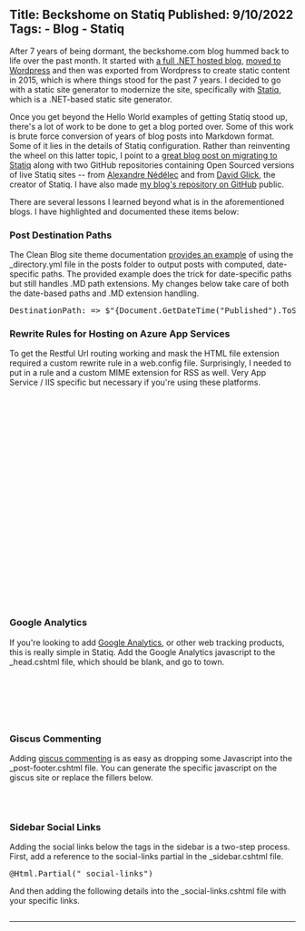 Title: Beckshome on Statiq
Published: 9/10/2022
Tags:
    - Blog
    - Statiq
---
After 7 years of being dormant, the beckshome.com blog hummed back to life over the past month. It started with [a full .NET hosted blog](/2006/06/das-blog-installation), [moved to Wordpress](/2011/09/web-hosting-provider-cutover) and then was exported from Wordpress to create static content in 2015, which is where things stood for the past 7 years. I decided to go with a static site generator to modernize the site, specifically with [Statiq](https://www.statiq.dev/web), which is a .NET-based static site generator. 

Once you get beyond the Hello World examples of getting Statiq stood up, there's a lot of work to be done to get a blog ported over. Some of this work is brute force conversion of years of blog posts into Markdown format. Some of it lies in the details of Statiq configuration. Rather than reinventing the wheel on this latter topic, I point to a [great blog post on migrating to Statiq](https://www.techwatching.dev/posts/migrating-blog) along with two GitHub repositories containing Open Sourced versions of live Statiq sites -- from [Alexandre Nédélec](https://github.com/techwatching/techwatching.dev) and from [David Glick](https://github.com/daveaglick/daveaglick), the creator of Statiq. I have also made [my blog's repository on GitHub](https://github.com/thbst16/dotnet-statiq-beckshome-blog) public.

There are several lessons I learned beyond what is in the aforementioned blogs. I have highlighted and documented these items below:

<h3>Post Destination Paths</h3> 

The Clean Blog site theme documentation [provides an example](https://github.com/statiqdev/CleanBlog#post-destination-path) of using the _directory.yml file in the posts folder to output posts with computed, date-specific paths. The provided example does the trick for date-specific paths but still handles .MD path extensions. My changes below take care of both the date-based paths and .MD extension handling.

<pre data-enlighter-language="csharp">
DestinationPath: => $"{Document.GetDateTime("Published").ToString("yyyy/MM")}" + "/" + $"{Document.Destination.FileName}".Replace(".md", "") + ".html"
</pre>

<h3> Rewrite Rules for Hosting on Azure App Services</h3>

To get the Restful Url routing working and mask the HTML file extension required a custom rewrite rule in a web.config file. Surprisingly, I needed to put in a rule and a custom MIME extension for RSS as well. Very App Service / IIS specific but necessary if you're using these platforms.

<pre data-enlighter-language="xml">
<configuration>
  <system.webServer>
    <staticContent>
      <mimeMap fileExtension=".rss" mimeType="application/rss+xml" />
    </staticContent>
    <rewrite>
      <rules>
        <rule name="rss" stopProcessing="true">
          <match url="^feed.rss$" />
          <action type="None" />
        </rule>
        <rule name="html">
          <match url="(.*)" />
          <conditions>
            <add input="{REQUEST_FILENAME}" matchType="IsFile" negate="true" />
            <add input="{REQUEST_FILENAME}" matchType="IsDirectory" negate="true" />
          </conditions>
          <action type="Rewrite" url="{R:1}.html" />
        </rule>
      </rules>
    </rewrite>
  </system.webServer>
</configuration>
</pre>

<h3>Google Analytics</h3>

If you're looking to add [Google Analytics](https://analytics.google.com/), or other web tracking products, this is really simple in Statiq. Add the Google Analytics javascript to the _head.cshtml file, which should be blank, and go to town.

<pre data-enlighter-language="js">
<!-- Google tag (gtag.js) -->
<script async src="https://www.googletagmanager.com/gtag/js?id=G-YOUR-CODE-HERE"></script>
<script>
  window.dataLayer = window.dataLayer || [];
  function gtag(){dataLayer.push(arguments);}
  gtag('js', new Date());

  gtag('config', 'G-YOUR-CODE-HERE');
</script>
</pre>

<h3>Giscus Commenting</h3>

Adding [giscus commenting](https://giscus.app/) is as easy as dropping some Javascript into the _post-footer.cshtml file. You can generate the specific javascript on the giscus site or replace the fillers below.

<pre data-enlighter-language="js">
<script src="https://giscus.app/client.js"
        data-repo="YOUR-GITHUB-REPO"
        data-repo-id="YOUR-REPO-ID"
        data-category="Announcements"
        data-category-id="YOUR-CATEGORY-ID"
        data-mapping="pathname"
        data-strict="0"
        data-reactions-enabled="1"
        data-emit-metadata="0"
        data-input-position="bottom"
        data-theme="preferred_color_scheme"
        data-lang="en"
        crossorigin="anonymous"
        async>
</script>
</pre>

<h3>Sidebar Social Links</h3>

Adding the social links below the tags in the sidebar is a two-step process. First, add a reference to the social-links partial in the _sidebar.cshtml file.

<pre data-enlighter-language="csharp">
@Html.Partial("_social-links")
</pre>

And then adding the following details into the _social-links.cshtml file with your specific links.

<pre data-enlighter-language="csharp">
<hr class="dark" />
<div class="text-center">
  <a href="https://twitter.com/YOU-ON-TWITTER"><i class="fab fa-twitter" aria-hidden="true"></i></a>
  <a href="https://www.linkedin.com/in/YOU-ON-LINKEDIN/"><i class="fab fa-linkedin" aria-hidden="true"></i></a>
  <a href="https://www.facebook.com/YOU-ON-FACEBOOK"><i class="fab fa-facebook" aria-hidden="true"></i></a>
</div>
</pre>
